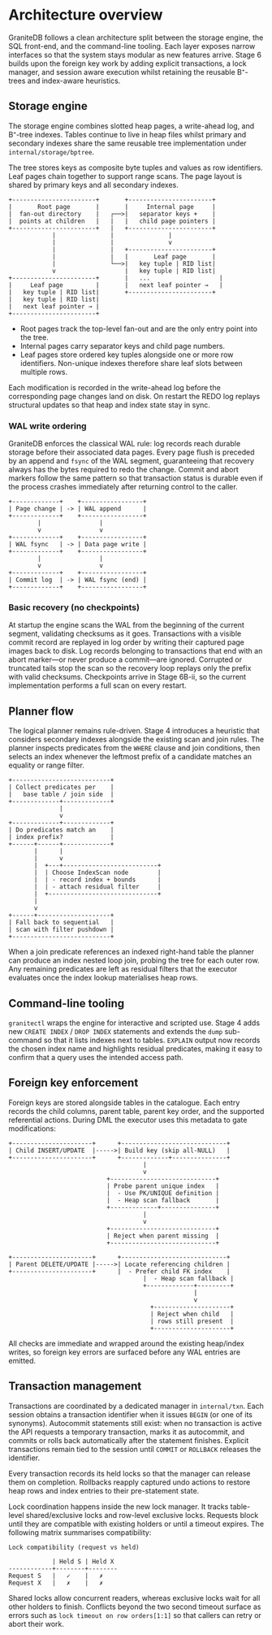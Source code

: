 # Architecture overview

GraniteDB follows a clean architecture split between the storage engine, the SQL
front-end, and the command-line tooling. Each layer exposes narrow interfaces so
that the system stays modular as new features arrive. Stage 6 builds upon the
foreign key work by adding explicit transactions, a lock manager, and session
aware execution whilst retaining the reusable B⁺-trees and index-aware
heuristics.

## Storage engine

The storage engine combines slotted heap pages, a write-ahead log, and
B⁺-tree indexes. Tables continue to live in heap files whilst primary and
secondary indexes share the same reusable tree implementation under
`internal/storage/bptree`.

The tree stores keys as composite byte tuples and values as row identifiers.
Leaf pages chain together to support range scans. The page layout is shared by
primary keys and all secondary indexes.

```
+-----------------------+       +-----------------------+
|       Root page       |       |     Internal page     |
|  fan-out directory    |   ┌──>|   separator keys +    |
|  points at children   |   |   |   child page pointers |
+-----------------------+   |   +-----------------------+
            |               |               |
            |               |               v
            |               |   +-----------------------+
            |               |   |       Leaf page       |
            |               └──>|   key tuple | RID list|
            v                   |   key tuple | RID list|
+-----------------------+       |   ...                   |
|     Leaf page         |       |   next leaf pointer →   |
|   key tuple | RID list|       +-----------------------+
|   key tuple | RID list|
|   next leaf pointer → |
+-----------------------+
```

* Root pages track the top-level fan-out and are the only entry point into the
  tree.
* Internal pages carry separator keys and child page numbers.
* Leaf pages store ordered key tuples alongside one or more row identifiers.
  Non-unique indexes therefore share leaf slots between multiple rows.

Each modification is recorded in the write-ahead log before the corresponding
page changes land on disk. On restart the REDO log replays structural updates so
that heap and index state stay in sync.

### WAL write ordering

GraniteDB enforces the classical WAL rule: log records reach durable storage
before their associated data pages. Every page flush is preceded by an append
and `fsync` of the WAL segment, guaranteeing that recovery always has the bytes
required to redo the change. Commit and abort markers follow the same pattern so
that transaction status is durable even if the process crashes immediately after
returning control to the caller.

```
+-------------+    +-----------------+
| Page change | -> | WAL append      |
+-------------+    +-----------------+
        |                |
        v                v
+-------------+    +-----------------+
| WAL fsync   | -> | Data page write |
+-------------+    +-----------------+
        |                |
        v                v
+-------------+    +-----------------+
| Commit log  | -> | WAL fsync (end) |
+-------------+    +-----------------+
```

### Basic recovery (no checkpoints)

At startup the engine scans the WAL from the beginning of the current segment,
validating checksums as it goes. Transactions with a visible commit record are
replayed in log order by writing their captured page images back to disk. Log
records belonging to transactions that end with an abort marker—or never
produce a commit—are ignored. Corrupted or truncated tails stop the scan so the
recovery loop replays only the prefix with valid checksums. Checkpoints arrive
in Stage 6B-ii, so the current implementation performs a full scan on every
restart.

## Planner flow

The logical planner remains rule-driven. Stage 4 introduces a heuristic that
considers secondary indexes alongside the existing scan and join rules. The
planner inspects predicates from the `WHERE` clause and join conditions, then
selects an index whenever the leftmost prefix of a candidate matches an equality
or range filter.

```
+---------------------------+
| Collect predicates per    |
|   base table / join side  |
+-------------+-------------+
              |
              v
+-------------+-------------+
| Do predicates match an    |
| index prefix?             |
+------+------+-------------+
       |      |
       |      v
       |  +---+--------------------------+
       |  | Choose IndexScan node        |
       |  | - record index + bounds      |
       |  | - attach residual filter     |
       |  +------------------------------+
       |
       v
+------+--------------------+
| Fall back to sequential   |
| scan with filter pushdown |
+---------------------------+
```

When a join predicate references an indexed right-hand table the planner can
produce an index nested loop join, probing the tree for each outer row. Any
remaining predicates are left as residual filters that the executor evaluates
once the index lookup materialises heap rows.

## Command-line tooling

`granitectl` wraps the engine for interactive and scripted use. Stage 4 adds new
`CREATE INDEX` / `DROP INDEX` statements and extends the `dump` sub-command so
that it lists indexes next to tables. `EXPLAIN` output now records the chosen
index name and highlights residual predicates, making it easy to confirm that a
query uses the intended access path.

## Foreign key enforcement

Foreign keys are stored alongside tables in the catalogue. Each entry records
the child columns, parent table, parent key order, and the supported referential
actions. During DML the executor uses this metadata to gate modifications:

```
+----------------------+      +-----------------------------+
| Child INSERT/UPDATE  |----->| Build key (skip all-NULL)   |
+----------------------+      +-------------+---------------+
                                     |
                                     v
                           +-----------------------------+
                           | Probe parent unique index   |
                           |  - Use PK/UNIQUE definition |
                           |  - Heap scan fallback       |
                           +-------------+---------------+
                                     |
                                     v
                           +-----------------------------+
                           | Reject when parent missing  |
                           +-----------------------------+

+----------------------+      +-----------------------------+
| Parent DELETE/UPDATE |----->| Locate referencing children |
+----------------------+      |  - Prefer child FK index    |
                                     |  - Heap scan fallback |
                                     +-------------+---------+
                                                   |
                                                   v
                                       +---------------------+
                                       | Reject when child   |
                                       | rows still present  |
                                       +---------------------+
```

All checks are immediate and wrapped around the existing heap/index writes, so
foreign key errors are surfaced before any WAL entries are emitted.

## Transaction management

Transactions are coordinated by a dedicated manager in `internal/txn`. Each
session obtains a transaction identifier when it issues `BEGIN` (or one of its
synonyms). Autocommit statements still exist: when no transaction is active the
API requests a temporary transaction, marks it as autocommit, and commits or
rolls back automatically after the statement finishes. Explicit transactions
remain tied to the session until `COMMIT` or `ROLLBACK` releases the identifier.

Every transaction records its held locks so that the manager can release them on
completion. Rollbacks reapply captured undo actions to restore heap rows and
index entries to their pre-statement state.

Lock coordination happens inside the new lock manager. It tracks table-level
shared/exclusive locks and row-level exclusive locks. Requests block until they
are compatible with existing holders or until a timeout expires. The following
matrix summarises compatibility:

```
Lock compatibility (request vs held)

            | Held S | Held X
------------+--------+--------
Request S   |   ✓    |   ✗
Request X   |   ✗    |   ✗
```

Shared locks allow concurrent readers, whereas exclusive locks wait for all
other holders to finish. Conflicts beyond the two second timeout surface as
errors such as `lock timeout on row orders[1:1]` so that callers can retry or
abort their work.
